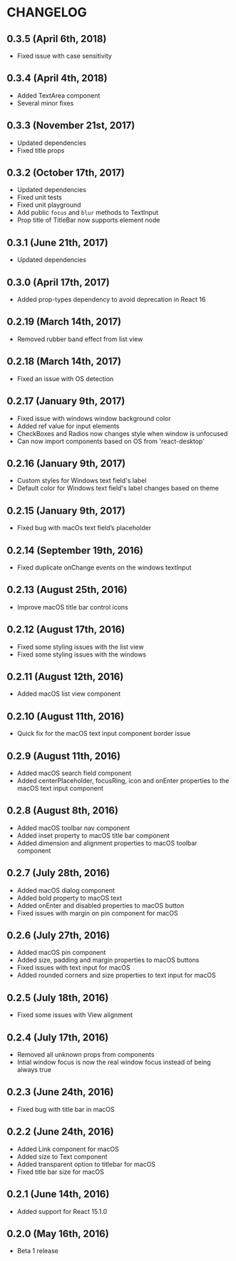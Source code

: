 # CHANGELOG

## 0.3.5 (April 6th, 2018)

- Fixed issue with case sensitivity

## 0.3.4 (April 4th, 2018)

- Added TextArea component
- Several minor fixes

## 0.3.3 (November 21st, 2017)

- Updated dependencies
- Fixed title props

## 0.3.2 (October 17th, 2017)

- Updated dependencies
- Fixed unit tests
- Fixed unit playground
- Add public `focus` and `blur` methods to TextInput
- Prop title of TitleBar now supports element node

## 0.3.1 (June 21th, 2017)

- Updated dependencies

## 0.3.0 (April 17th, 2017)

- Added prop-types dependency to avoid deprecation in React 16

## 0.2.19 (March 14th, 2017)

- Removed rubber band effect from list view

## 0.2.18 (March 14th, 2017)

- Fixed an issue with OS detection

## 0.2.17 (January 9th, 2017)

- Fixed issue with windows window background color
- Added ref value for input elements
- CheckBoxes and Radios now changes style when window is unfocused
- Can now import components based on OS from 'react-desktop'

## 0.2.16 (January 9th, 2017)

- Custom styles for Windows text field's label
- Default color for Windows text field's label changes based on theme

## 0.2.15 (January 9th, 2017)

- Fixed bug with macOs text field’s placeholder

## 0.2.14 (September 19th, 2016)

- Fixed duplicate onChange events on the windows textInput

## 0.2.13 (August 25th, 2016)

- Improve macOS title bar control icons

## 0.2.12 (August 17th, 2016)

- Fixed some styling issues with the list view
- Fixed some styling issues with the windows

## 0.2.11 (August 12th, 2016)

- Added macOS list view component

## 0.2.10 (August 11th, 2016)

- Quick fix for the macOS text input component border issue

## 0.2.9 (August 11th, 2016)

- Added macOS search field component
- Added centerPlaceholder, focusRing, icon and onEnter properties to the macOS text input component

## 0.2.8 (August 8th, 2016)

- Added macOS toolbar nav component
- Added inset property to macOS title bar component
- Added dimension and alignment properties to macOS toolbar component

## 0.2.7 (July 28th, 2016)

- Added macOS dialog component
- Added bold property to macOS text
- Added onEnter and disabled properties to macOS button
- Fixed issues with margin on pin component for macOS

## 0.2.6 (July 27th, 2016)

- Added macOS pin component
- Added size, padding and margin properties to macOS buttons
- Fixed issues with text input for macOS
- Added rounded corners and size properties to text input for macOS

## 0.2.5 (July 18th, 2016)

- Fixed some issues with View alignment

## 0.2.4 (July 17th, 2016)

- Removed all unknown props from components
- Intial window focus is now the real window focus instead of being always true 

## 0.2.3 (June 24th, 2016)

- Fixed bug with title bar in macOS

## 0.2.2 (June 24th, 2016)

- Added Link component for macOS
- Added size to Text component
- Added transparent option to titlebar for macOS
- Fixed title bar size for macOS

## 0.2.1 (June 14th, 2016)

- Added support for React 15.1.0

## 0.2.0 (May 16th, 2016)

- Beta 1 release
